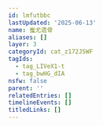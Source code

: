 ```yaml
---
id: lmfutbbc
lastUpdated: '2025-06-13'
name: 蚩尤遗骨
aliases: []
layer: 3
categoryId: cat_z172J5WF
tagIds:
  - tag_LIVeX1-t
  - tag_bwHG_dIA
nsfw: false
parent: ''
relatedEntries: []
timelineEvents: []
titledLinks: []
---
```


